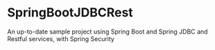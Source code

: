 # SpringBootJDBCRest

An up-to-date sample project using Spring Boot and Spring JDBC and Restful services, with Spring Security